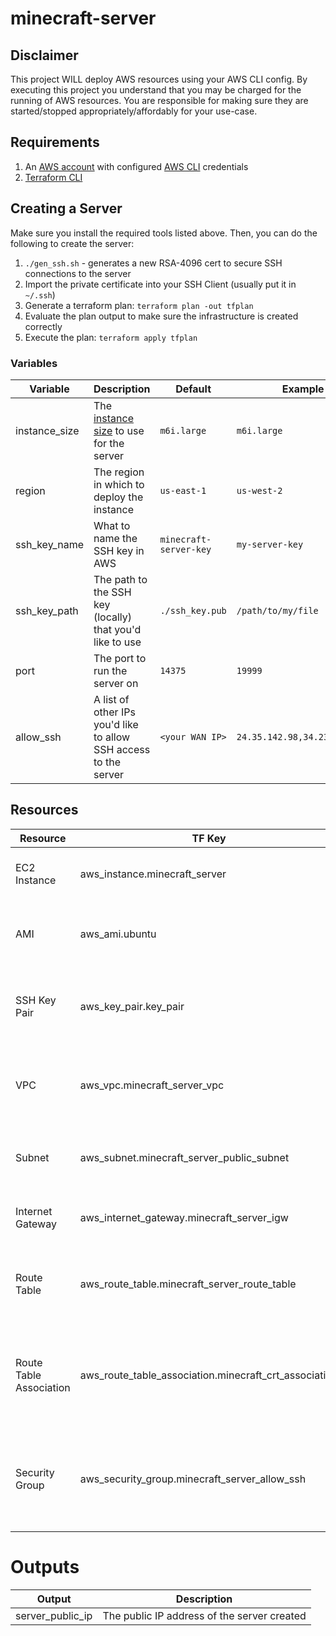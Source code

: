# minecraft-server

## Disclaimer
This project WILL deploy AWS resources using your AWS CLI config.  By executing this project you understand that
you may be charged for the running of AWS resources.  You are responsible for making sure they are started/stopped
appropriately/affordably for your use-case.

## Requirements
1. An [AWS account](https://aws.amazon.com/) with configured [AWS CLI](https://docs.aws.amazon.com/cli/latest/userguide/getting-started-install.html) credentials
2. [Terraform CLI](https://learn.hashicorp.com/tutorials/terraform/install-cli)

## Creating a Server
Make sure you install the required tools listed above.  Then, you can do the following to create the server:
1. `./gen_ssh.sh` - generates a new RSA-4096 cert to secure SSH connections to the server
2. Import the private certificate into your SSH Client (usually put it in `~/.ssh`)
3. Generate a terraform plan: `terraform plan -out tfplan`
4. Evaluate the plan output to make sure the infrastructure is created correctly
5. Execute the plan: `terraform apply tfplan`

### Variables 
| Variable      | Description                                                                           | Default                | Example                      |
|---------------|---------------------------------------------------------------------------------------|------------------------|------------------------------|
| instance_size | The [instance size](https://aws.amazon.com/ec2/instance-types/) to use for the server | `m6i.large`            | `m6i.large`                  |
| region        | The region in which to deploy the instance                                            | `us-east-1`            | `us-west-2`                  |
| ssh_key_name  | What to name the SSH key in AWS                                                       | `minecraft-server-key` | `my-server-key`              |
| ssh_key_path  | The path to the SSH key (locally) that you'd like to use                              | `./ssh_key.pub`        | `/path/to/my/file`           |
| port          | The port to run the server on                                                         | `14375`                | `19999`                      |
| allow_ssh     | A list of other IPs you'd like to allow SSH access to the server                      | `<your WAN IP>`        | `24.35.142.98,34.234.894.23` |

## Resources
| Resource                | TF Key                                                | Description                                                        |
|-------------------------|-------------------------------------------------------|--------------------------------------------------------------------|
| EC2 Instance            | aws_instance.minecraft_server                         | The EC2 instance this server will run on                           |
| AMI                     | aws_ami.ubuntu                                        | The AMI the server will use to run the server (ubuntu)             |
| SSH Key Pair            | aws_key_pair.key_pair                                 | The SSH keypair to authenticate SSH access to the server           |
| VPC                     | aws_vpc.minecraft_server_vpc                          | The VPC we'll create to expose the server to the internet          |
| Subnet                  | aws_subnet.minecraft_server_public_subnet             | The PUBLIC subnet to which your server will be deployed            |
| Internet Gateway        | aws_internet_gateway.minecraft_server_igw             | The egress connecting our VPC to the internet                      |
| Route Table             | aws_route_table.minecraft_server_route_table          | The route table to expose the private VPC to the internet          |
| Route Table Association | aws_route_table_association.minecraft_crt_association | An association between the subnet and route table required by AWS  |
| Security Group          | aws_security_group.minecraft_server_allow_ssh         | The security group that permits external access for ssh and egress |

# Outputs
| Output           | Description                                 |
|------------------|---------------------------------------------|
| server_public_ip | The public IP address of the server created |
